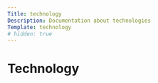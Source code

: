```yaml
---
Title: technology
Description: Documentation about technologies
Template: technology
# hidden: true
---
```


<h1 class="header-technologies">Technology</h1>
